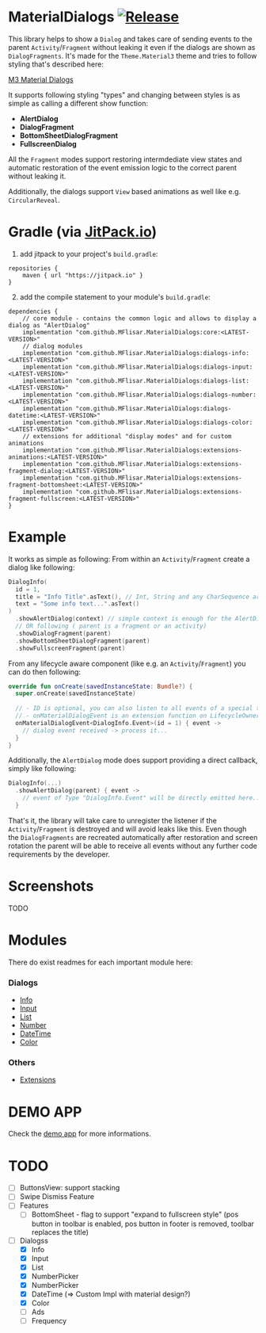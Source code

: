 # MaterialDialogs  [![Release](https://jitpack.io/v/MFlisar/materialdialogs.svg)](https://jitpack.io/#MFlisar/MaterialDialogs)

This library helps to show a `Dialog` and takes care of sending events to the parent `Activity`/`Fragment` without leaking it even if the dialogs are shown as `DialogFragments`. It's made for the `Theme.Material3` theme and tries to follow styling that's described here:

[M3 Material Dialogs](https://m3.material.io/components/dialogs/implementation/android)

It supports following styling "types" and changing between styles is as simple as calling a different show function:

* **AlertDialog**
* **DialogFragment**
* **BottomSheetDialogFragment**
* **FullscreenDialog**

All the `Fragment` modes support restoring intermdediate view states and automatic restoration of the event emission logic to the correct parent without leaking it.

Additionally, the dialogs support `View` based animations as well like e.g. `CircularReveal`.

# Gradle (via [JitPack.io](https://jitpack.io/))

1. add jitpack to your project's `build.gradle`:
```
repositories {
    maven { url "https://jitpack.io" }
}
```
2. add the compile statement to your module's `build.gradle`:
```
dependencies {
    // core module - contains the common logic and allows to display a dialog as "AlertDialog"
    implementation "com.github.MFlisar.MaterialDialogs:core:<LATEST-VERSION>"
    // dialog modules
    implementation "com.github.MFlisar.MaterialDialogs:dialogs-info:<LATEST-VERSION>"
    implementation "com.github.MFlisar.MaterialDialogs:dialogs-input:<LATEST-VERSION>"
    implementation "com.github.MFlisar.MaterialDialogs:dialogs-list:<LATEST-VERSION>"
    implementation "com.github.MFlisar.MaterialDialogs:dialogs-number:<LATEST-VERSION>"
    implementation "com.github.MFlisar.MaterialDialogs:dialogs-datetime:<LATEST-VERSION>"
    implementation "com.github.MFlisar.MaterialDialogs:dialogs-color:<LATEST-VERSION>"
    // extensions for additional "display modes" and for custom animations
    implementation "com.github.MFlisar.MaterialDialogs:extensions-animations:<LATEST-VERSION>"
    implementation "com.github.MFlisar.MaterialDialogs:extensions-fragment-dialog:<LATEST-VERSION>"
    implementation "com.github.MFlisar.MaterialDialogs:extensions-fragment-bottomsheet:<LATEST-VERSION>"
    implementation "com.github.MFlisar.MaterialDialogs:extensions-fragment-fullscreen:<LATEST-VERSION>"
}
```

# Example

It works as simple as following: From within an `Activity`/`Fragment` create a dialog like following:

```kotlin
DialogInfo(
  id = 1,
  title = "Info Title".asText(), // Int, String and any CharSequence are supported (e.g. SpannableString)
  text = "Some info text...".asText()
)
  .showAlertDialog(context) // simple context is enough for the AlertDialog mode
  // OR following ( parent is a fragment or an activity)
  .showDialogFragment(parent)
  .showBottomSheetDialogFragment(parent)
  .showFullscreenFragment(parent)
```

From any lifecycle aware component (like e.g. an `Activity`/`Fragment`) you can do then following:

```kotlin
override fun onCreate(savedInstanceState: Bundle?) {
  super.onCreate(savedInstanceState)
  
  // - ID is optional, you can also listen to all events of a special type if desired
  // - onMaterialDialogEvent is an extension function on LifecycleOwner
  onMaterialDialogEvent<DialogInfo.Event>(id = 1) { event ->
    // dialog event received -> process it...
  }
}
```

Additionally, the `AlertDialog` mode does support providing a direct callback, simply like following:

```kotlin
DialogInfo(...)
  .showAlertDialog(parent) { event ->
    // event of Type "DialogInfo.Event" will be directly emitted here...
  }
```

That's it, the library will take care to unregister the listener if the `Activity`/`Fragment` is destroyed and will avoid leaks like this. Even though the `DialogFragments` are recreated automatically after restoration and screen rotation the parent will be able to receive all events without any further code requirements by the developer. 

# Screenshots

TODO

# Modules

There do exist readmes for each important module here:

### Dialogs

* [Info](#dialog-info)
* [Input](#dialog-input)
* [List](#dialog-list)
* [Number](#dialog-number)
* [DateTime](#dialog-datetime)
* [Color](#dialog-color)

### Others

* [Extensions](doc/extensions.md)

# DEMO APP

Check the [demo app](app/src/main/java/com/michaelflisar/dialogs/MainActivity.kt) for more informations.

# TODO

- [ ] ButtonsView: support stacking
- [ ] Swipe Dismiss Feature
- [ ] Features 
    - [ ] BottomSheet - flag to support "expand to fullscreen style" (pos button in toolbar is enabled, pos button in footer is removed, toolbar replaces the title)
- [ ] Dialogss
    - [x] Info
    - [x] Input
    - [x] List
    - [x] NumberPicker
    - [x] NumberPicker
    - [x] DateTime (=> Custom Impl with material design?)
    - [x] Color
    - [ ] Ads
    - [ ] Frequency
